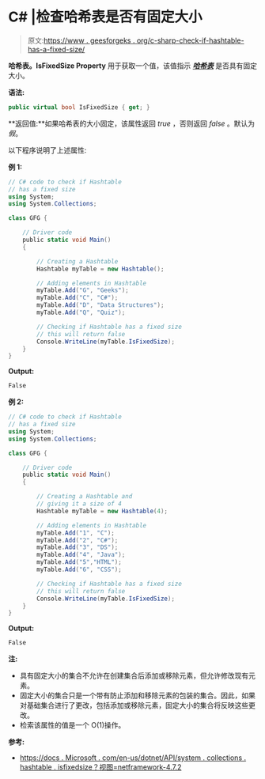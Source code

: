 # C# |检查哈希表是否有固定大小

> 原文:[https://www . geesforgeks . org/c-sharp-check-if-hashtable-has-a-fixed-size/](https://www.geeksforgeeks.org/c-sharp-check-if-hashtable-has-a-fixed-size/)

**哈希表。IsFixedSize Property** 用于获取一个值，该值指示 ***[哈希表](https://www.geeksforgeeks.org/c-hashtable-class/)*** 是否具有固定大小。

**语法:**

```cs
public virtual bool IsFixedSize { get; }
```

**返回值:**如果哈希表的大小固定，该属性返回 *true* ，否则返回 *false* 。默认为*假*。

以下程序说明了上述属性:

**例 1:**

```cs
// C# code to check if Hashtable
// has a fixed size
using System;
using System.Collections;

class GFG {

    // Driver code
    public static void Main()
    {

        // Creating a Hashtable
        Hashtable myTable = new Hashtable();

        // Adding elements in Hashtable
        myTable.Add("G", "Geeks");
        myTable.Add("C", "C#");
        myTable.Add("D", "Data Structures");
        myTable.Add("Q", "Quiz");

        // Checking if Hashtable has a fixed size
        // this will return false
        Console.WriteLine(myTable.IsFixedSize);
    }
}
```

**Output:**

```cs
False

```

**例 2:**

```cs
// C# code to check if Hashtable
// has a fixed size
using System;
using System.Collections;

class GFG {

    // Driver code
    public static void Main()
    {

        // Creating a Hashtable and 
        // giving it a size of 4
        Hashtable myTable = new Hashtable(4);

        // Adding elements in Hashtable
        myTable.Add("1", "C");
        myTable.Add("2", "C#");
        myTable.Add("3", "DS");
        myTable.Add("4", "Java");
        myTable.Add("5","HTML");
        myTable.Add("6", "CSS");

        // Checking if Hashtable has a fixed size
        // this will return false
        Console.WriteLine(myTable.IsFixedSize);
    }
}
```

**Output:**

```cs
False

```

**注:**

*   具有固定大小的集合不允许在创建集合后添加或移除元素，但允许修改现有元素。
*   固定大小的集合只是一个带有防止添加和移除元素的包装的集合。因此，如果对基础集合进行了更改，包括添加或移除元素，固定大小的集合将反映这些更改。
*   检索该属性的值是一个 O(1)操作。

**参考:**

*   [https://docs . Microsoft . com/en-us/dotnet/API/system . collections . hashtable . isfixedsize？视图=netframework-4.7.2](https://docs.microsoft.com/en-us/dotnet/api/system.collections.hashtable.isfixedsize?view=netframework-4.7.2)